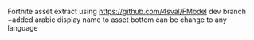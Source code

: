 Fortnite asset extract using https://github.com/4sval/FModel dev branch
+added arabic display name to asset bottom can be change to any language
